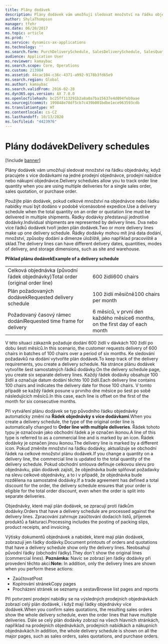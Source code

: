 ```yaml
---
title: Plány dodávek
description: Plány dodávek vám umožňují sledovat množství na řádku objednávky, když pracujete s více dodávkami na jedné prodejní objednávce, prodejní nabídce nebo nákupní objednávce.
author: ShylaThompson
manager: tfehr
ms.date: 06/20/2017
ms.topic: article
ms.prod: ''
ms.service: dynamics-ax-applications
ms.technology: ''
ms.search.form: PurchDeliverySchedule, SalesDeliverySchedule, SalesQuotationDeliverySchedule, SalesQuotationDeliverySchedule
audience: Application User
ms.reviewer: kamaybac
ms.search.scope: Core, Operations
ms.custom: 213984
ms.assetid: 44cac104-c36c-4371-a992-9178b3fd65e9
ms.search.region: Global
ms.author: kamaybac
ms.search.validFrom: 2016-02-28
ms.dyn365.ops.version: AX 7.0.0
ms.openlocfilehash: bc25ff113291b2a8a0a7ba15637e4d094feb9aae
ms.sourcegitcommit: 199848e78df5cb7c439b001bdbe1ece963593cdb
ms.translationtype: HT
ms.contentlocale: cs-CZ
ms.lasthandoff: 10/13/2020
ms.locfileid: "4423976"
---
```

# <a name="delivery-schedules"></a><span data-ttu-id="8b4d4-103">Plány dodávek</span><span class="sxs-lookup"><span data-stu-id="8b4d4-103">Delivery schedules</span></span>

[!include [banner](../includes/banner.md)]

<span data-ttu-id="8b4d4-104">Plány dodávek vám umožňují sledovat množství na řádku objednávky, když pracujete s více dodávkami na jedné prodejní objednávce, prodejní nabídce nebo nákupní objednávce.</span><span class="sxs-lookup"><span data-stu-id="8b4d4-104">Delivery schedules allow you to track order line quantity when you are using multiple deliveries for a single sales order, sales quotation, or purchase order.</span></span>

<span data-ttu-id="8b4d4-105">Použijte plán dodávek, pokud celkové množství na objednávce nebo řádku nabídky musí být dodáno v podobě vícenásobné expedice.</span><span class="sxs-lookup"><span data-stu-id="8b4d4-105">Use a delivery schedule when the total quantity on an order or quotation line must be delivered in multiple shipments.</span></span> <span data-ttu-id="8b4d4-106">Řádky dodávky představují jednotlivé dodávky.</span><span class="sxs-lookup"><span data-stu-id="8b4d4-106">Individual shipments are represented by delivery lines.</span></span> <span data-ttu-id="8b4d4-107">Dva nebo více řádků dodávek tvoří jeden plán dodávek.</span><span class="sxs-lookup"><span data-stu-id="8b4d4-107">Two or more delivery lines make up one delivery schedule.</span></span> <span data-ttu-id="8b4d4-108">Řádky dodávky mohou mít jiná data dodání, množství, způsoby dodání a dimenze úložiště, jako například pracoviště a sklad.</span><span class="sxs-lookup"><span data-stu-id="8b4d4-108">The delivery lines can have different delivery dates, quantities, modes of delivery, and storage dimensions, such as site and warehouse.</span></span>  

<span data-ttu-id="8b4d4-109">**Příklad plánu dodávek**</span><span class="sxs-lookup"><span data-stu-id="8b4d4-109">**Example of a delivery schedule**</span></span>

|                                   |                                          |
|-----------------------------------|------------------------------------------|
| <span data-ttu-id="8b4d4-110">Celková objednávka (původní řádek objednávky)</span><span class="sxs-lookup"><span data-stu-id="8b4d4-110">Total order (original order line)</span></span> | <span data-ttu-id="8b4d4-111">600 židlí</span><span class="sxs-lookup"><span data-stu-id="8b4d4-111">600 chairs</span></span>                               |
| <span data-ttu-id="8b4d4-112">Plán požadovaných dodávek</span><span class="sxs-lookup"><span data-stu-id="8b4d4-112">Requested delivery schedule</span></span>       | <span data-ttu-id="8b4d4-113">100 židlí měsíčně</span><span class="sxs-lookup"><span data-stu-id="8b4d4-113">100 chairs per month</span></span>                     |
| <span data-ttu-id="8b4d4-114">Požadovaný časový rámec dodání</span><span class="sxs-lookup"><span data-stu-id="8b4d4-114">Requested time frame for delivery</span></span> | <span data-ttu-id="8b4d4-115">6 měsíců, v první den každého měsíce</span><span class="sxs-lookup"><span data-stu-id="8b4d4-115">6 months, on the first day of each month</span></span> |

<span data-ttu-id="8b4d4-116">V této situaci zákazník požaduje dodání 600 židlí v dávkách 100 židlí po dobu šesti měsíců.</span><span class="sxs-lookup"><span data-stu-id="8b4d4-116">In this scenario, the customer requests delivery of 600 chairs in batches of 100 chairs over a period of six months.</span></span> <span data-ttu-id="8b4d4-117">Ke sledování požadavků na dodání vytvoříte plán dodávek.</span><span class="sxs-lookup"><span data-stu-id="8b4d4-117">To keep track of the delivery requirements, you create a delivery schedule.</span></span> <span data-ttu-id="8b4d4-118">Na stránce plánu dodávek vytvoříte šest samostatných řádků dodávky.</span><span class="sxs-lookup"><span data-stu-id="8b4d4-118">On the delivery schedule page, you create six separate delivery lines.</span></span> <span data-ttu-id="8b4d4-119">Každý řádek dodávky obsahuje 100 židlí a označuje datum dodání těchto 100 židlí.</span><span class="sxs-lookup"><span data-stu-id="8b4d4-119">Each delivery line contains 100 chairs and indicates the delivery date for those 100 chairs.</span></span> <span data-ttu-id="8b4d4-120">V tomto případě se každý řádek posune u prvního dne měsíce po šest po sobě následujících měsíců.</span><span class="sxs-lookup"><span data-stu-id="8b4d4-120">In this case, each line is offset on the first of the month for six consecutive months.</span></span>  

<span data-ttu-id="8b4d4-121">Při vytváření plánu dodávek se typ původního řádku objednávky automaticky změní na **Řádek objednávky s více dodávkami**.</span><span class="sxs-lookup"><span data-stu-id="8b4d4-121">When you create a delivery schedule, the type of the original order line is automatically changed to **Order line with multiple deliveries**.</span></span> <span data-ttu-id="8b4d4-122">Řádek tohoto typu je označován jako obchodní řádek a je označen ikonou.</span><span class="sxs-lookup"><span data-stu-id="8b4d4-122">A line of this type is referred to as a commercial line and is marked by an icon.</span></span> <span data-ttu-id="8b4d4-123">Řádek dodávky je označen jinou ikonou.</span><span class="sxs-lookup"><span data-stu-id="8b4d4-123">The delivery line is marked by a different icon.</span></span> <span data-ttu-id="8b4d4-124">Pokud změníte množství na řádku dodávky, aktualizuje se obchodní řádek na celkové množství plánu dodávek.</span><span class="sxs-lookup"><span data-stu-id="8b4d4-124">If you change a quantity on a delivery line, the commercial line is updated to the total quantity of the delivery schedule.</span></span> <span data-ttu-id="8b4d4-125">Pokud obchodní smlouva definuje celkovou slevu pro objednávku, plán dodávek zajistí, že objednávka bude splňovat požadavky na slevu celkové objednávky, a to i v případě, že objednávka bude rozdělena na samostatné dodávky.</span><span class="sxs-lookup"><span data-stu-id="8b4d4-125">If a trade agreement has defined a total discount for the order, the delivery schedule ensures that your order is eligible for the total order discount, even when the order is split into separate deliveries.</span></span>  

<span data-ttu-id="8b4d4-126">Objednávky, které mají plán dodávek, se zpracují proti řádkům dodávky.</span><span class="sxs-lookup"><span data-stu-id="8b4d4-126">Orders that have a delivery schedule are processed against the delivery lines.</span></span> <span data-ttu-id="8b4d4-127">Zpracování zahrnuje zaúčtování dodacích listů, příjemek produktů a fakturaci.</span><span class="sxs-lookup"><span data-stu-id="8b4d4-127">Processing includes the posting of packing slips, product receipts, and invoicing.</span></span>  

<span data-ttu-id="8b4d4-128">Výtisky dokumentů objednávek a nabídek, které mají plán dodávek, zobrazují jen řádky dodávky.</span><span class="sxs-lookup"><span data-stu-id="8b4d4-128">Document printouts of orders and quotations that have a delivery schedule show only the delivery lines.</span></span> <span data-ttu-id="8b4d4-129">Neobsahují původní řádky (obchodní řádky).</span><span class="sxs-lookup"><span data-stu-id="8b4d4-129">They don't show the original lines (commercial lines).</span></span> <span data-ttu-id="8b4d4-130">**Poznámka:** Navíc se zobrazí jen řádky dodávky při provedení těchto akcí:</span><span class="sxs-lookup"><span data-stu-id="8b4d4-130">**Note:** In addition, only the delivery lines are shown when you perform these actions:</span></span>

-   <span data-ttu-id="8b4d4-131">Zaúčtovat</span><span class="sxs-lookup"><span data-stu-id="8b4d4-131">Post</span></span>
-   <span data-ttu-id="8b4d4-132">Kopírování stránek</span><span class="sxs-lookup"><span data-stu-id="8b4d4-132">Copy pages</span></span>
-   <span data-ttu-id="8b4d4-133">Procházení stránek se seznamy a sestav</span><span class="sxs-lookup"><span data-stu-id="8b4d4-133">Browse list pages and reports</span></span>

<span data-ttu-id="8b4d4-134">Při potvrzení prodejní nabídky se na výsledných prodejních objednávkách zobrazí celý plán dodávek, i když mají řádky objednávky více dodávek.</span><span class="sxs-lookup"><span data-stu-id="8b4d4-134">When you confirm sales quotations, the resulting sales orders show the whole delivery schedule, even the order lines that have multiple deliveries.</span></span> <span data-ttu-id="8b4d4-135">Dále se celý plán dodávky zobrazí na všech hlavních stránkách, například na prodejních objednávkách, prodejních nabídkách a nákupních objednávkách.</span><span class="sxs-lookup"><span data-stu-id="8b4d4-135">In addition, the whole delivery schedule is shown on all the major pages, such as sales orders, sales quotations, and purchase orders.</span></span>



